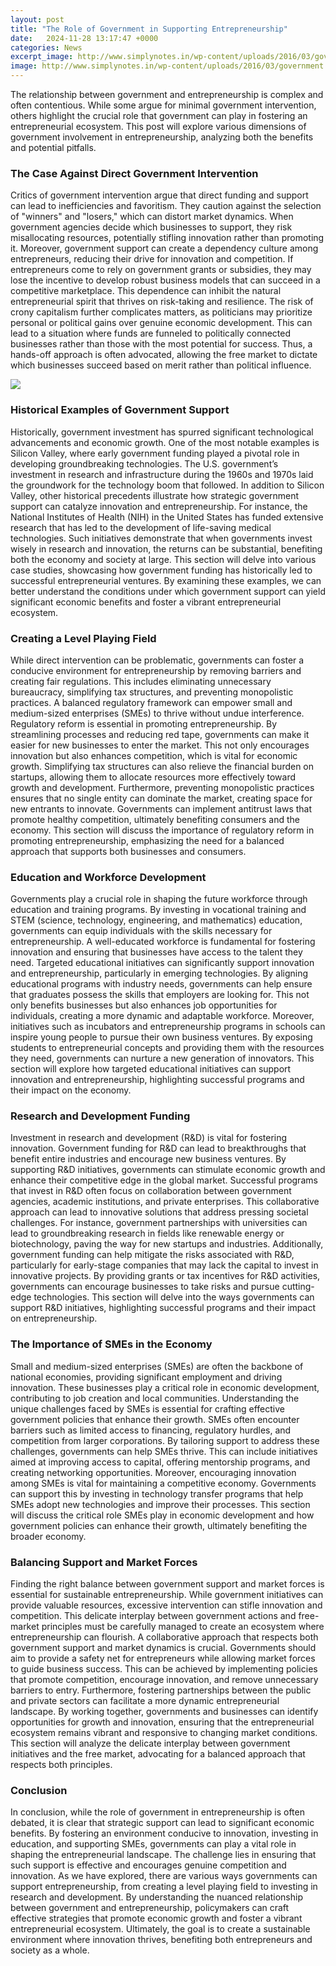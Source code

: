 ```yaml
---
layout: post
title: "The Role of Government in Supporting Entrepreneurship"
date:   2024-11-28 13:17:47 +0000
categories: News
excerpt_image: http://www.simplynotes.in/wp-content/uploads/2016/03/government.jpg
image: http://www.simplynotes.in/wp-content/uploads/2016/03/government.jpg
---
```


The relationship between government and entrepreneurship is complex and often contentious. While some argue for minimal government intervention, others highlight the crucial role that government can play in fostering an entrepreneurial ecosystem. This post will explore various dimensions of government involvement in entrepreneurship, analyzing both the benefits and potential pitfalls.
### The Case Against Direct Government Intervention
Critics of government intervention argue that direct funding and support can lead to inefficiencies and favoritism. They caution against the selection of "winners" and "losers," which can distort market dynamics. When government agencies decide which businesses to support, they risk misallocating resources, potentially stifling innovation rather than promoting it. 
Moreover, government support can create a dependency culture among entrepreneurs, reducing their drive for innovation and competition. If entrepreneurs come to rely on government grants or subsidies, they may lose the incentive to develop robust business models that can succeed in a competitive marketplace. This dependence can inhibit the natural entrepreneurial spirit that thrives on risk-taking and resilience.
The risk of crony capitalism further complicates matters, as politicians may prioritize personal or political gains over genuine economic development. This can lead to a situation where funds are funneled to politically connected businesses rather than those with the most potential for success. Thus, a hands-off approach is often advocated, allowing the free market to dictate which businesses succeed based on merit rather than political influence.

![](http://www.simplynotes.in/wp-content/uploads/2016/03/government.jpg)
### Historical Examples of Government Support
Historically, government investment has spurred significant technological advancements and economic growth. One of the most notable examples is Silicon Valley, where early government funding played a pivotal role in developing groundbreaking technologies. The U.S. government’s investment in research and infrastructure during the 1960s and 1970s laid the groundwork for the technology boom that followed.
In addition to Silicon Valley, other historical precedents illustrate how strategic government support can catalyze innovation and entrepreneurship. For instance, the National Institutes of Health (NIH) in the United States has funded extensive research that has led to the development of life-saving medical technologies. Such initiatives demonstrate that when governments invest wisely in research and innovation, the returns can be substantial, benefiting both the economy and society at large.
This section will delve into various case studies, showcasing how government funding has historically led to successful entrepreneurial ventures. By examining these examples, we can better understand the conditions under which government support can yield significant economic benefits and foster a vibrant entrepreneurial ecosystem.
### Creating a Level Playing Field
While direct intervention can be problematic, governments can foster a conducive environment for entrepreneurship by removing barriers and creating fair regulations. This includes eliminating unnecessary bureaucracy, simplifying tax structures, and preventing monopolistic practices. A balanced regulatory framework can empower small and medium-sized enterprises (SMEs) to thrive without undue interference.
Regulatory reform is essential in promoting entrepreneurship. By streamlining processes and reducing red tape, governments can make it easier for new businesses to enter the market. This not only encourages innovation but also enhances competition, which is vital for economic growth. Simplifying tax structures can also relieve the financial burden on startups, allowing them to allocate resources more effectively toward growth and development.
Furthermore, preventing monopolistic practices ensures that no single entity can dominate the market, creating space for new entrants to innovate. Governments can implement antitrust laws that promote healthy competition, ultimately benefiting consumers and the economy. This section will discuss the importance of regulatory reform in promoting entrepreneurship, emphasizing the need for a balanced approach that supports both businesses and consumers.
### Education and Workforce Development
Governments play a crucial role in shaping the future workforce through education and training programs. By investing in vocational training and STEM (science, technology, engineering, and mathematics) education, governments can equip individuals with the skills necessary for entrepreneurship. A well-educated workforce is fundamental for fostering innovation and ensuring that businesses have access to the talent they need.
Targeted educational initiatives can significantly support innovation and entrepreneurship, particularly in emerging technologies. By aligning educational programs with industry needs, governments can help ensure that graduates possess the skills that employers are looking for. This not only benefits businesses but also enhances job opportunities for individuals, creating a more dynamic and adaptable workforce.
Moreover, initiatives such as incubators and entrepreneurship programs in schools can inspire young people to pursue their own business ventures. By exposing students to entrepreneurial concepts and providing them with the resources they need, governments can nurture a new generation of innovators. This section will explore how targeted educational initiatives can support innovation and entrepreneurship, highlighting successful programs and their impact on the economy.
### Research and Development Funding
Investment in research and development (R&D) is vital for fostering innovation. Government funding for R&D can lead to breakthroughs that benefit entire industries and encourage new business ventures. By supporting R&D initiatives, governments can stimulate economic growth and enhance their competitive edge in the global market.
Successful programs that invest in R&D often focus on collaboration between government agencies, academic institutions, and private enterprises. This collaborative approach can lead to innovative solutions that address pressing societal challenges. For instance, government partnerships with universities can lead to groundbreaking research in fields like renewable energy or biotechnology, paving the way for new startups and industries.
Additionally, government funding can help mitigate the risks associated with R&D, particularly for early-stage companies that may lack the capital to invest in innovative projects. By providing grants or tax incentives for R&D activities, governments can encourage businesses to take risks and pursue cutting-edge technologies. This section will delve into the ways governments can support R&D initiatives, highlighting successful programs and their impact on entrepreneurship.
### The Importance of SMEs in the Economy
Small and medium-sized enterprises (SMEs) are often the backbone of national economies, providing significant employment and driving innovation. These businesses play a critical role in economic development, contributing to job creation and local communities. Understanding the unique challenges faced by SMEs is essential for crafting effective government policies that enhance their growth.
SMEs often encounter barriers such as limited access to financing, regulatory hurdles, and competition from larger corporations. By tailoring support to address these challenges, governments can help SMEs thrive. This can include initiatives aimed at improving access to capital, offering mentorship programs, and creating networking opportunities.
Moreover, encouraging innovation among SMEs is vital for maintaining a competitive economy. Governments can support this by investing in technology transfer programs that help SMEs adopt new technologies and improve their processes. This section will discuss the critical role SMEs play in economic development and how government policies can enhance their growth, ultimately benefiting the broader economy.
### Balancing Support and Market Forces
Finding the right balance between government support and market forces is essential for sustainable entrepreneurship. While government initiatives can provide valuable resources, excessive intervention can stifle innovation and competition. This delicate interplay between government actions and free-market principles must be carefully managed to create an ecosystem where entrepreneurship can flourish.
A collaborative approach that respects both government support and market dynamics is crucial. Governments should aim to provide a safety net for entrepreneurs while allowing market forces to guide business success. This can be achieved by implementing policies that promote competition, encourage innovation, and remove unnecessary barriers to entry.
Furthermore, fostering partnerships between the public and private sectors can facilitate a more dynamic entrepreneurial landscape. By working together, governments and businesses can identify opportunities for growth and innovation, ensuring that the entrepreneurial ecosystem remains vibrant and responsive to changing market conditions. This section will analyze the delicate interplay between government initiatives and the free market, advocating for a balanced approach that respects both principles.
### Conclusion
In conclusion, while the role of government in entrepreneurship is often debated, it is clear that strategic support can lead to significant economic benefits. By fostering an environment conducive to innovation, investing in education, and supporting SMEs, governments can play a vital role in shaping the entrepreneurial landscape. The challenge lies in ensuring that such support is effective and encourages genuine competition and innovation.
As we have explored, there are various ways governments can support entrepreneurship, from creating a level playing field to investing in research and development. By understanding the nuanced relationship between government and entrepreneurship, policymakers can craft effective strategies that promote economic growth and foster a vibrant entrepreneurial ecosystem. Ultimately, the goal is to create a sustainable environment where innovation thrives, benefiting both entrepreneurs and society as a whole.